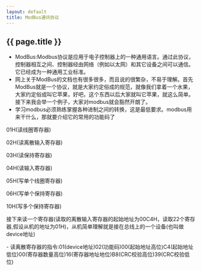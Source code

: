 ```yaml
---
layout: default
title: ModBus通讯协议
---
```


<h2>{{ page.title }}</h2>

- ModBus:Modbus协议是应用于电子控制器上的一种通用语言。通过此协议，控制器相互之间、控制器经由网络（例如以太网）和其它设备之间可以通信。它已经成为一种通用工业标准。
- 网上关于ModBus的文档也有很多很多，而且说的很繁杂，不易于理解。首先ModBus就是一个协议，就是大家约定俗成的规范，就像我们拿着一个水果，大家约定俗成叫它苹果，好吧，这个东西以后大家就叫它苹果，就这么简单。接下来我会举一个例子，大家对modbus就会豁然开朗了。
- 学习modbus必须熟练掌握各种进制之间的转换，这是最低要求。modbus用来干什么，那就要介绍它的常用的功能码了
<p>01H(读线圈寄存器)</p>
<p>02H(读离散输入寄存器)</p>
<p>03H(读保持寄存器)</p>
<p>04H(读输入寄存器)</p>
<p>05H(写单个线圈寄存器)</p>
<p>06H(写单个保持寄存器)</p>
<p>10H(写多个保持寄存器)</p>
<p>接下来读一个寄存器(读取的离散输入寄存器的起始地址为00C4H，读取22个寄存器,假设从机的地址为01H)，从机简单理解就是接在总线上的一个设备(也叫做device地址)</p>
- 读离散寄存器的指令:01(device地址)02(功能码)00(起始地址高位)C4(起始地址低位)00(寄存器数量高位)16(寄存器地址地位)B8(CRC校验高位)39(CRC校验低位) 
